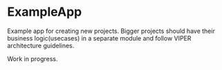 # ExampleApp

Example app for creating new projects. Bigger projects should have their business logic(usecases) in a separate module and follow VIPER architecture guidelines.

Work in progress.
